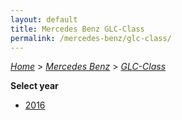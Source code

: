 ```yaml
---
layout: default
title: Mercedes Benz GLC-Class
permalink: /mercedes-benz/glc-class/
---
```

[*Home*](/) > [*Mercedes Benz*](/mercedes-benz/) > [*GLC-Class*](/mercedes-benz/glc-class/)

**Select year**

- [2016](/mercedes-benz/glc-class/2016/)
